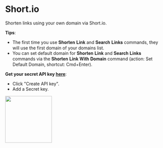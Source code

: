 # Short.io

Shorten links using your own domain via Short.io.

**Tips**:

- The first time you use 𝐒𝐡𝐨𝐫𝐭𝐞𝐧 𝐋𝐢𝐧𝐤 and 𝐒𝐞𝐚𝐫𝐜𝐡 𝐋𝐢𝐧𝐤𝐬 commands, they will use the first domain of your domains list.
- You can set default domain for 𝐒𝐡𝐨𝐫𝐭𝐞𝐧 𝐋𝐢𝐧𝐤 and 𝐒𝐞𝐚𝐫𝐜𝐡 𝐋𝐢𝐧𝐤𝐬 commands via the 𝐒𝐡𝐨𝐫𝐭𝐞𝐧 𝐋𝐢𝐧𝐤 𝐖𝐢𝐭𝐡 𝐃𝐨𝐦𝐚𝐢𝐧 command (action: Set Default Domain, shortcut: Cmd+Enter).

**Get your secret API key [here](https://app.short.io/settings/integrations/api-key)**:

- Click "Create API key".
- Add a Secret key.

<img src="https://files.readme.io/b70e76c-Screen_Shot_2021-08-11_at_2.57.06_PM.png" height="150">
